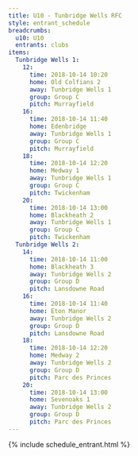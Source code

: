 ```yaml
---
title: U10 - Tunbridge Wells RFC
style: entrant_schedule
breadcrumbs:
  u10: U10
  entrants: clubs
items:
  Tunbridge Wells 1:
    12:
      time: 2018-10-14 10:20
      home: Old Colfians 2
      away: Tunbridge Wells 1
      group: Group C
      pitch: Murrayfield
    16:
      time: 2018-10-14 11:40
      home: Edenbridge
      away: Tunbridge Wells 1
      group: Group C
      pitch: Murrayfield
    18:
      time: 2018-10-14 12:20
      home: Medway 1
      away: Tunbridge Wells 1
      group: Group C
      pitch: Twickenham
    20:
      time: 2018-10-14 13:00
      home: Blackheath 2
      away: Tunbridge Wells 1
      group: Group C
      pitch: Twickenham
  Tunbridge Wells 2:
    14:
      time: 2018-10-14 11:00
      home: Blackheath 3
      away: Tunbridge Wells 2
      group: Group D
      pitch: Lansdowne Road
    16:
      time: 2018-10-14 11:40
      home: Eton Manor
      away: Tunbridge Wells 2
      group: Group D
      pitch: Lansdowne Road
    18:
      time: 2018-10-14 12:20
      home: Medway 2
      away: Tunbridge Wells 2
      group: Group D
      pitch: Parc des Princes
    20:
      time: 2018-10-14 13:00
      home: Sevenoaks 1
      away: Tunbridge Wells 2
      group: Group D
      pitch: Parc des Princes
---
```


{% include schedule_entrant.html %}
